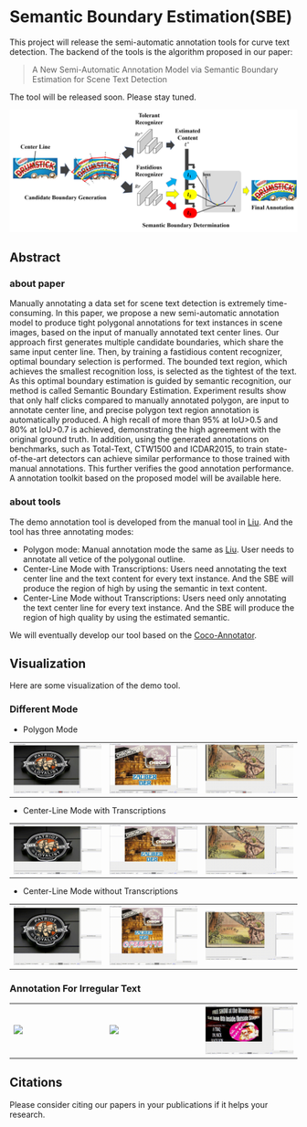 # Semantic Boundary Estimation(SBE)

This project will release the semi-automatic annotation tools for curve text detection. The backend of the tools is the algorithm proposed in our paper:
> A New Semi-Automatic Annotation Model via Semantic Boundary Estimation for Scene Text Detection  

The tool will be released soon. Please stay tuned.

![pipeline](./image/pipeline.png "img")

## Abstract

### about paper 

Manually annotating a data set for scene text detection is extremely time-consuming. In this paper, we propose a new semi-automatic annotation model to produce tight polygonal annotations for text instances in scene images, based on the input of manually annotated text center lines. Our approach first generates multiple candidate boundaries, which share the same input center line. Then, by training a fastidious content recognizer, optimal boundary selection is performed. The bounded text region, which achieves the smallest recognition loss, is selected as the tightest of the text. As this optimal boundary estimation is guided by semantic recognition, our method is called Semantic Boundary Estimation. Experiment results show that only half clicks compared to manually annotated polygon, are input to annotate center line, and precise polygon text region annotation is automatically produced. A high recall of more than 95% at IoU>0.5 and 80% at IoU>0.7 is achieved, demonstrating the high agreement with the original ground truth. In addition, using the generated annotations on benchmarks, such as Total-Text, CTW1500 and ICDAR2015, to train state-of-the-art detectors can achieve similar performance to those trained with manual annotations. This further verifies the good annotation performance. A annotation toolkit based on the proposed model will be available here.

### about tools

The demo annotation tool is developed from the manual tool in [Liu](https://github.com/Yuliang-Liu/Curve-Text-Detector/tree/master/data). And the tool has three annotating modes:
* Polygon mode: Manual annotation mode the same as [Liu](https://github.com/Yuliang-Liu/Curve-Text-Detector/tree/master/data). User needs to annotate all vetice of the polygonal outline.
* Center-Line Mode with Transcriptions: Users need annotating the text center line and the text content for every text instance. And the SBE will produce the region of high by using the semantic in text content.
* Center-Line Mode without Transcriptions: Users need only annotating the text center line for every text instance. And the SBE will produce the region of high quality by using the estimated semantic.

We will eventually develop our tool based on the [Coco-Annotator](https://github.com/jsbroks/coco-annotator).


## Visualization

Here are some visualization of the demo tool.

### Different Mode
* Polygon Mode

<table>
    <tr>
        <td width="30%">
    <img src="./image/origin_tools/1.gif"/>
        </td>   
        <td width="30%">
	<img src="./image/origin_tools/2.gif"/>
        </td>   
        <td width="30%">
	<img src="./image/origin_tools/3.gif"/>
        </td> 
    </tr>
</table>

* Center-Line Mode with Transcriptions

<table>
    <tr>
        <td width="30%">
	<img src="./image/fast_tools/1.gif"/>
        </td>   
        <td width="30%">
	<img src="./image/fast_tools/2.gif"/>
        </td>   
        <td width="30%">
	<img src="./image/fast_tools/3.gif"/>
        </td> 
    </tr>
</table>

* Center-Line Mode without Transcriptions

<table>
    <tr>
        <td width="30%">
	<img src="./image/faster_tools/1.gif"/>
        </td>   
        <td width="30%">
	<img src="./image/faster_tools/2.gif"/>
        </td>   
        <td width="30%">
	<img src="./image/faster_tools/3.gif"/>
        </td> 
    </tr>
</table>

### Annotation For Irregular Text

<table>
    <tr>
        <td width="30%">
	<img src="./image/irregular/1.gif"/>
        </td>   
        <td width="30%">
	<img src="./image/irregular/2.gif"/>
        </td>   
        <td width="30%">
	<img src="./image/irregular/3.gif"/>
        </td> 
    </tr>
</table>


## Citations
Please consider citing our papers in your publications if it helps your research. 
